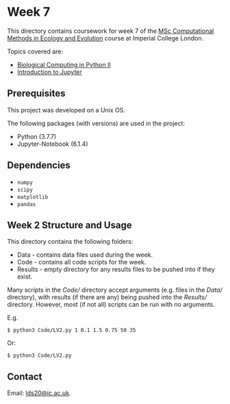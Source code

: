 # Week 7

This directory contains coursework for week 7 of the [MSc Computational Methods in Ecology and Evolution](https://www.imperial.ac.uk/study/pg/life-sciences/computational-methods-ecology-evolution/) course at Imperial College London.

Topics covered are:
* [Biological Computing in Python II](https://mhasoba.github.io/TheMulQuaBio/notebooks/06-Python_II.html)
* [Introduction to Jupyter](https://mhasoba.github.io/TheMulQuaBio/notebooks/Appendix-JupyIntro.html)

## Prerequisites

This project was developed on a Unix OS.

The following packages (with versions) are used in the project:
* Python (3.7.7)
* Jupyter-Notebook (6.1.4)

## Dependencies

* `numpy` 
* `scipy` 
* `matplotlib`
* `pandas` 


## Week 2 Structure and Usage

This directory contains the following folders:
* Data - contains data files used during the week.
* Code - contains all code scripts for the week.
* Results - empty directory for any results files to be pushed into if they exist.

Many scripts in the *Code/* directory accept arguments (e.g. files in the *Data/* directory), with results (if there are any) being pushed into the *Results/* directory. However, most (if not all) scripts can be run with no arguments.

E.g.

```
$ python3 Code/LV2.py 1 0.1 1.5 0.75 50 35
```
Or:
```
$ python3 Code/LV2.py
```

## Contact

Email: <lds20@ic.ac.uk>.